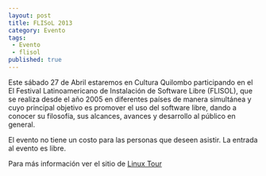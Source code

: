 ```yaml
---
layout: post
title: FLISoL 2013
category: Evento
tags:
 - Evento
 - flisol
published: true
---
```


Este sábado 27 de Abril estaremos en Cultura Quilombo participando en el El Festival Latinoamericano 
de Instalación de Software Libre (FLISOL), que se realiza desde el año 2005 en diferentes países de manera 
simultánea y cuyo principal objetivo es promover el uso del software libre, dando a conocer su filosofía, 
sus alcances, avances y desarrollo al público en general.

El evento no tiene un costo para las personas que deseen asistir. La entrada al evento es libre.

Para más información ver el sitio de [Linux Tour](http://www.linuxtour.org/eventos/flisol-managua-2013/)
